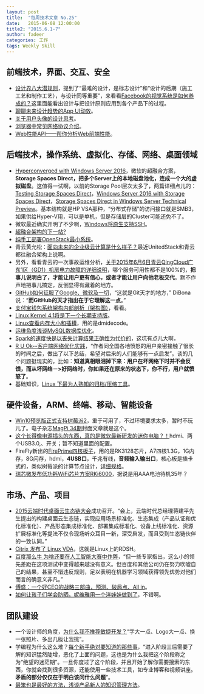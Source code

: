 ```yaml
---
layout: post
title:  "每周技术文章 No.25"
date:   2015-06-08 12:00:00
title2: "2015.6.1-7"
author: fadeer
categories: 工作
tags: Weekly Skill
---
```

前端技术，界面、交互、安全
----

* [设计界八大潜规则](http://www.uisdc.com/8-design-domain-unwritten-rules)，提到了“最难的设计，是标志设计”和“设计的后期（施工工艺和制作工艺），与设计同等重要”，来看看[Facebook的视觉系统是如何养成的？](http://www.uisdc.com/facebook-visual-system-design)这里面能看出设计与把设计原则应用到各个产品下的过程。
* [聊聊未来设计趋势的App UI动效](http://www.woshipm.com/pd/160714.html)。
* [关于用户头像的设计思考](http://www.woshipm.com/pd/159946.html)。
* [浏览器中常见网络协议介绍](https://www.imququ.com/post/network-protocol-in-browser.html)。
* [Web性能API——帮你分析Web前端性能](http://www.infoq.com/cn/news/2015/06/web-performance-api)。

后端技术，操作系统、虚拟化、存储、网络、桌面领域
----
<!--preview-end-->

* [Hyperconverged with Windows Server 2016](http://www.hyper-v.nu/archives/dvanderpeijl/2015/06/hyperconverged-with-windows-server-2016)，微软的超融合方案，**Storage Spaces Direct，把多个Server上的本地磁盘池化，连成一个大的虚拟磁盘**。这值得一试啊，以前的Storage Pool层次太多了，两篇详细点儿的：[Testing Storage Spaces Direct](http://blogs.msdn.com/b/clustering/archive/2015/05/27/10617612.aspx)，[Windows Server 2016 with Storage Spaces Direct](https://robertsmit.wordpress.com/2015/05/12/windows-server-2016-with-storage-spaces-direct-building-sofs-with-storage-spaces-direct-winserv-win2016-s2d-howtopics/)，[Storage Spaces Direct in Windows Server Technical Preview](https://msdn.microsoft.com/en-us/library/mt126109.aspx?f=255&MSPPError=-2147217396)。基本结构就是HP VSA那种，“分布式存储”的访问接口就是SMB3，如果供给Hyper-V用，可以是单机，但是存储层的Cluster可能还免不了。
* 微软最近确实开明了不少啊，[Windows将原生支持SSH](http://www.solidot.org/story?sid=44294)。
* [超融合架构的下一站?](http://www.wzxue.com/hyper-coverage/)
* [纯手工部署OpenStack最小系统](http://wrox.cn/article/1039494/)。
* 青云黄允松：[面向未来的企业级云计算是什么样子？](http://net.zdnet.com.cn/network_security_zone/2015/0604/3054424.shtml)最近UnitedStack和青云都往融合架构上说啊。
* 另外，看看青云的一次事故运维分析，[关于2015年6月6日青云QingCloud广东1区（GD1）机房电力故障的详细说明](https://log.qingcloud.com/?p=924)，哪个服务可用性都不是100%的，**把事儿说明白了，才能让用户更有信心，或者才能让用户向他老板交代**。默不作声地把事儿搞定，反倒显得有藏着的地方。
* [GitHub如何征服了Google、微软及一切](http://36kr.com/p/533581.html)，“这就是Git天才的地方，” DiBona说：“**而GitHub的天才指出在于它理解这一点**。”
* [支付宝钱包系统架构内部剖析（架构图）](http://www.woshipm.com/pmd/160822.html)，看看。
* [Linux Kernel 4.1将是下一个长期支持版](http://www.cnbeta.com/articles/400191.htm)。
* [Linux查看内存大小和插槽](http://wsgzao.github.io/post/linux-memory/)，用的是dmidecode。
* [运维角度浅谈MySQL数据库优化](http://lizhenliang.blog.51cto.com/7876557/1657465)。
* [Spark的速度快是以丧失计算结果正确性为代价的](http://www.sunchangming.com/blog/post/4672.html)，这坑有点儿大啊，
* [R U Ok--客户端网络优化实践](http://2014.54chen.com/blog/2015/06/03/are-u-ok/)，“作者同全国各地愤怒的用户亲密接触了很长的时间之后，做出了以下总结，希望对后来的人们能够有一点启发”。谈的几个问题挺现实的，比如：**知道真相眼泪掉下来：用户在坏网络下时并不会反馈，而从坏网络－>好网络时，你如果还在原来的状态下，你不行，用户就愤怒了**。
* 基础知识，[Linux 下最为人熟知的归档/压缩工具](http://www.techug.com/compress-tools-under-linux)。

硬件设备，ARM、终端、移动、智能设备
----

* [Win10预览版正式支持树莓派2](http://www.leiphone.com/news/201506/GOesU67ddjlhvmgp.html)，重于可用了，不过环境要求太多，暂时不玩儿了。电子杂志[MagPi 34期](https://www.raspberrypi.org/magpi-issues/MagPi34.pdf)封面文章就是这个。
* [这个长得像电源插头的东西，真的是微软最新研发的迷你电脑？！](http://www.pingwest.com/new-microsoft-10-pc-looks-like-a-adapter/)hdmi、两个USB3.0,、开关；暂不知道里面的配置。
* FireFly新出的[FirePrime四核板子](http://www.t-firefly.com/zh/firenow/fireprime/)，用的是RK3128芯片，A7四核1.3G，1G内存，8G闪存，hdmi，**4USB口**，千兆有线，**音频输入输出口**，核心板是插卡式的，类似树莓派的计算节点设计，[详细规格](http://www.t-firefly.com/zh/firenow/fireprime/specifications/)。
* [瑞芯微发布低功耗WiFi芯片方案RKi6000](http://community.arm.com/community/arm-partner-directory/partner-rockchip/blog/2015/06/02/%E5%85%A8%E7%90%83%E6%9C%80%E4%BD%8E%E5%8A%9F%E8%80%97wifi%E5%8F%91%E5%B8%83-iot%E5%8A%9F%E8%80%97%E8%8A%82%E7%9C%8185%E8%BF%91%E8%93%9D%E7%89%9940-le%E6%A0%87%E5%87%86)，据说是用AAA电池待机35年？

市场、产品、项目
----

* [2015云端时代桌面云生态链大会](http://server.zdnet.com.cn/server/2015/0604/3054440.shtml)成功召开。“会上，云端时代总经理蒋建平先生提出的构建桌面云生态链，实现应用场景标准化、生态集成（产品认证和优化标准化）、产品形态集成标准化、部署集成标准化、设备上线标准化、资源扩展标准化等提法不仅令现场听众耳目一新，深受启发，而且受到生态链伙伴的一致认同。”
* [Citrix 发布了 Linux VDA](http://www.brianmadden.com/blogs/videos/archive/2015/06/03/A-good-start-with-room-to-improve-thoughts-on-citrix-s-linux-vda-plus-a-video-demo-from-citrix-synergy-2015.aspx)，这就是Linux上的RDSH。
* [百度那么牛 为啥还要在人工智能大赛中作弊](http://zhidx.com/p/14556.html)，“但一些专家指出，这么小的领先差距在这项测试中变得越来越没有意义。但百度和其他公司仍在努力吹嘘自己的结果，甚至不惜违反规则，足以表明在机器学习领域获得领先优势对他们而言的确意义非凡。”
* [傅盛：一个好CEO的战略三部曲，预测、破局点、All in](http://www.woshipm.com/pmd/159947.html)。
* [如何让孩子们学会防晒，妮维雅用一个洋娃娃做到了](http://fit.toodaylab.com/70598)，不错啊。

团队建设
----

* 一个设计师的角度，[为什么我不推荐敏捷开发？](http://www.uisdc.com/dont-recommend-agile-development)“字大一点、Logo大一点、换一张照片、多出几版让我挑”。
* 学编程为什么这么难？[每个新手绝对要知道的那些事](http://www.techug.com/beginner-learn-programming)，“进入阶段三后需要了解的知识猛然陡增，恶化了上面的问题，这也是为什么我把这个阶段称之为“绝望的迷茫期”。一旦你度过了这个阶段，并且开始了解你需要搜索的东西，你就会找到很多资源，还能使用一些技术工具，如专业博客和视频讲座。**矛盾的部分仅仅在于明白该问什么问题**”。
* [最笨也是最好的方法，浅谈产品新人的知识管理方法](http://www.woshipm.com/pmd/160014.html)。




